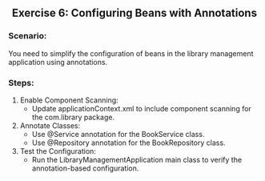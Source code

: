 <h2 align="center">Exercise 6: Configuring Beans with Annotations</h2>

### Scenario: 
You need to simplify the configuration of beans in the library management application using annotations.


### Steps:
1. Enable Component Scanning:
    - Update applicationContext.xml to include component scanning for the com.library package.
2. Annotate Classes:
    - Use @Service annotation for the BookService class.
    - Use @Repository annotation for the BookRepository class.
3. Test the Configuration:
    - Run the LibraryManagementApplication main class to verify the annotation-based configuration.
